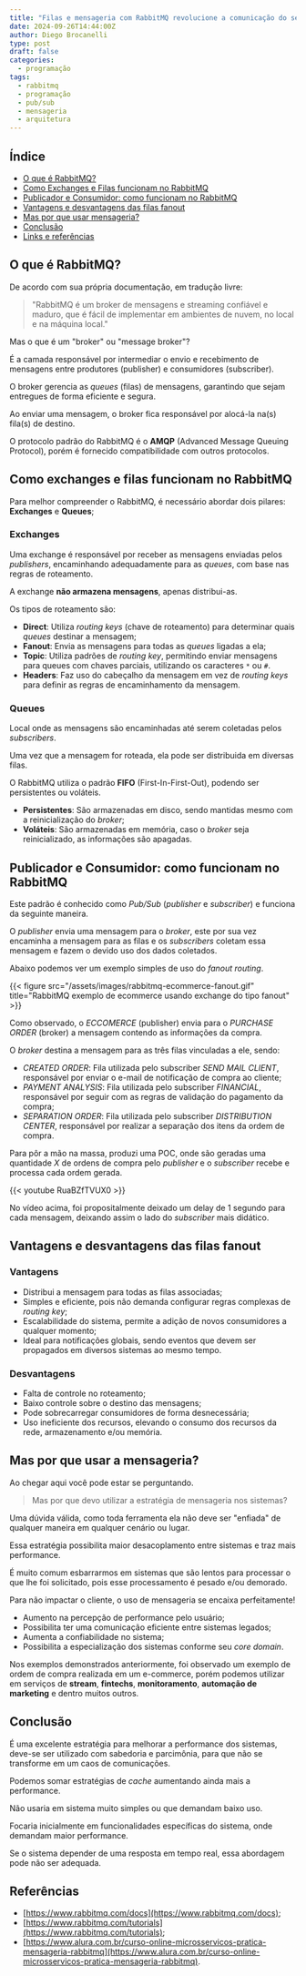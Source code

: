 ```yaml
---
title: "Filas e mensageria com RabbitMQ revolucione a comunicação do seu sistema"
date: 2024-09-26T14:44:00Z
author: Diego Brocanelli
type: post
draft: false
categories:
  - programação
tags:
  - rabbitmq
  - programação
  - pub/sub
  - mensageria
  - arquitetura
---
```


## Índice

- [O que é RabbitMQ?](#o-que-é-rabbitmq)
- [Como Exchanges e Filas funcionam no RabbitMQ](#como-exchanges-e-filas-funcionam-no-rabbitmq)
- [Publicador e Consumidor: como funcionam no RabbitMQ](#publicador-e-consumidor-como-funcionam-no-rabbitmq)
- [Vantagens e desvantagens das filas fanout](#vantagens-e-desvantagens-das-filas-fanout)
- [Mas por que usar mensageria?](#mas-por-que-usar-mensageria)
- [Conclusão](#conclusão)
- [Links e referências](#referências)

## O que é RabbitMQ?

De acordo com sua própria documentação, em tradução livre:

> "RabbitMQ é um broker de mensagens e streaming confiável e maduro, que é fácil de implementar em ambientes de nuvem, no local e na máquina local."

Mas o que é um "broker" ou "message broker"?

É a camada responsável por intermediar o envio e recebimento de mensagens entre produtores (publisher) e consumidores (subscriber).

O broker gerencia as *queues* (filas) de mensagens, garantindo que sejam entregues de forma eficiente e segura.

Ao enviar uma mensagem, o broker fica responsável por alocá-la na(s) fila(s) de destino.

O protocolo padrão do RabbitMQ é o **AMQP** (Advanced Message Queuing Protocol), porém é fornecido compatibilidade com outros protocolos.

## Como exchanges e filas funcionam no RabbitMQ

Para melhor compreender o RabbitMQ, é necessário abordar dois pilares: **Exchanges** e **Queues**;

### Exchanges

Uma exchange é responsável por receber as mensagens enviadas pelos *publishers*, encaminhando adequadamente para as *queues*, com base nas regras de roteamento.

A exchange **não armazena mensagens**, apenas distribui-as.

Os tipos de roteamento são:

- **Direct**: Utiliza *routing keys* (chave de roteamento) para determinar quais *queues* destinar a mensagem;
- **Fanout**: Envia as mensagens para todas as *queues* ligadas a ela;
- **Topic**: Utiliza padrões de *routing key*, permitindo enviar mensagens para queues com chaves parciais, utilizando os caracteres `*` ou `#`.
- **Headers**: Faz uso do cabeçalho da mensagem em vez de *routing keys* para definir as regras de encaminhamento da mensagem.

### Queues

Local onde as mensagens são encaminhadas até serem coletadas pelos *subscribers*.

Uma vez que a mensagem for roteada, ela pode ser distribuida em diversas filas.

O RabbitMQ utiliza o padrão **FIFO** (First-In-First-Out), podendo ser persistentes ou voláteis.

- **Persistentes**: São armazenadas em disco, sendo mantidas mesmo com a reinicialização do *broker*;
- **Voláteis**: São armazenadas em memória, caso o *broker* seja reinicializado, as informações são apagadas.

## Publicador e Consumidor: como funcionam no RabbitMQ

Este padrão é conhecido como *Pub/Sub* (*publisher* e *subscriber*) e funciona da seguinte maneira.

O *publisher* envia uma mensagem para o *broker*, este por sua vez encaminha a mensagem para as filas e os *subscribers* coletam essa mensagem e fazem o devido uso dos dados coletados.

Abaixo podemos ver um exemplo simples de uso do *fanout routing*.

{{< figure src="/assets/images/rabbitmq-ecommerce-fanout.gif" title="RabbitMQ exemplo de ecommerce usando exchange do tipo fanout" >}}

Como observado, o *ECCOMERCE* (publisher) envia para o *PURCHASE ORDER* (broker) a mensagem contendo as informações da compra.

O *broker* destina a mensagem   para as três filas vinculadas a ele, sendo:

- *CREATED ORDER*: Fila utilizada pelo subscriber *SEND MAIL CLIENT*, responsável por enviar o e-mail de notificação de compra ao cliente;
- *PAYMENT ANALYSIS*: Fila utilizada pelo subscriber *FINANCIAL*, responsável por seguir com as regras de validação do pagamento da compra;
- *SEPARATION ORDER*: Fila utilizada pelo subscriber *DISTRIBUTION CENTER*, responsável por realizar a separação dos itens da ordem de compra.

Para pôr a mão na massa, produzi uma POC, onde são geradas uma quantidade *X* de ordens de compra pelo *publisher* e o *subscriber* recebe e processa cada ordem gerada.

{{< youtube RuaBZfTVUX0 >}}

No vídeo acima, foi propositalmente deixado um delay de 1 segundo para cada mensagem, deixando assim o lado do *subscriber* mais didático.

## Vantagens e desvantagens das filas fanout

### Vantagens

- Distribui a mensagem para todas as filas associadas;
- Simples e eficiente, pois não demanda configurar regras complexas de *routing key*;
- Escalabilidade do sistema, permite a adição de novos consumidores a qualquer momento;
- Ideal para notificações globais, sendo eventos que devem ser propagados em diversos sistemas ao mesmo tempo.

### Desvantagens

- Falta de controle no roteamento;
- Baixo controle sobre o destino das mensagens;
- Pode sobrecarregar consumidores de forma desnecessária;
- Uso ineficiente dos recursos, elevando o consumo dos recursos da rede, armazenamento e/ou memória.

## Mas por que usar a mensageria?

Ao chegar aqui você pode estar se perguntando.

> Mas por que devo utilizar a estratégia de mensageria nos sistemas?

Uma dúvida válida, como toda ferramenta ela não deve ser "enfiada" de qualquer maneira em qualquer cenário ou lugar.

Essa estratégia possibilita maior desacoplamento entre sistemas e traz mais performance.

É muito comum esbarrarmos em sistemas que são lentos para processar o que lhe foi solicitado, pois esse processamento é pesado e/ou demorado. 

Para não impactar o cliente, o uso de mensageria se encaixa perfeitamente!

- Aumento na percepção de performance pelo usuário;
- Possibilita ter uma comunicação eficiente entre sistemas legados;
- Aumenta a confiabilidade no sistema;
- Possibilita a especialização dos sistemas conforme seu *core domain*.

Nos exemplos demonstrados anteriormente, foi observado um exemplo de ordem de compra realizada em um e-commerce, porém podemos utilizar em serviços de **stream**, **fintechs**, **monitoramento**, **automação de marketing** e dentro muitos outros.

## Conclusão

É uma excelente estratégia para melhorar a performance dos sistemas, deve-se ser utilizado com sabedoria e parcimônia, para que não se transforme em um caos de comunicações.

Podemos somar estratégias de *cache* aumentando ainda mais a performance.

Não usaria em sistema muito simples ou que demandam baixo uso.

Focaria inicialmente em funcionalidades específicas do sistema, onde demandam maior performance.

Se o sistema depender de uma resposta em tempo real, essa abordagem pode não ser adequada.

## Referências

- [https://www.rabbitmq.com/docs](https://www.rabbitmq.com/docs);
- [https://www.rabbitmq.com/tutorials](https://www.rabbitmq.com/tutorials);
- [https://www.alura.com.br/curso-online-microsservicos-pratica-mensageria-rabbitmq](https://www.alura.com.br/curso-online-microsservicos-pratica-mensageria-rabbitmq).
